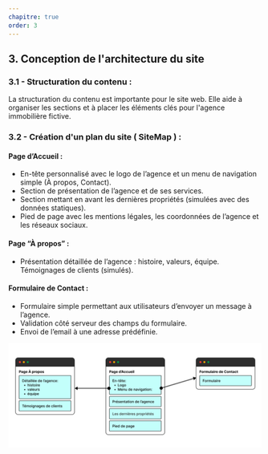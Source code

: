 ```yaml
---
chapitre: true
order: 3
---
```


## 3. Conception de l'architecture du site


### 3.1 - Structuration du contenu :
La structuration du contenu est importante pour le site web. Elle aide à organiser les sections et à placer les éléments clés pour l'agence immobilière fictive.

### 3.2 - Création d'un plan du site ( SiteMap ) :
#### Page d’Accueil :

- En-tête personnalisé avec le logo de l’agence et un menu de navigation simple (À propos, Contact).
- Section de présentation de l’agence et de ses services.
- Section mettant en avant les dernières propriétés (simulées avec des données statiques).
- Pied de page avec les mentions légales, les coordonnées de l’agence et les réseaux sociaux.
#### Page “À propos” :
- Présentation détaillée de l’agence : histoire, valeurs, équipe.
Témoignages de clients (simulés).
#### Formulaire de Contact :
- Formulaire simple permettant aux utilisateurs d’envoyer un message à l’agence.
- Validation côté serveur des champs du formulaire.
- Envoi de l’email à une adresse prédéfinie.

![alt text](site_map.png)
